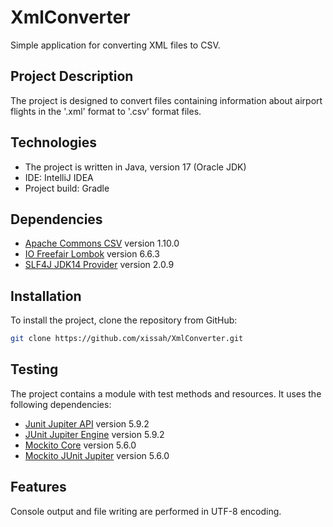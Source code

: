 # XmlConverter

Simple application for converting XML files to CSV.

## Project Description

The project is designed to convert files containing information about airport flights in the '.xml' format to '.csv' format files.

## Technologies

- The project is written in Java, version 17 (Oracle JDK)
- IDE: IntelliJ IDEA
- Project build: Gradle

## Dependencies

- [Apache Commons CSV](https://mvnrepository.com/artifact/org.apache.commons/commons-csv) version 1.10.0
- [IO Freefair Lombok](https://plugins.gradle.org/plugin/io.freefair.lombok) version 6.6.3
- [SLF4J JDK14 Provider](https://mvnrepository.com/artifact/org.slf4j/slf4j-jdk14/2.0.9) version 2.0.9

## Installation

To install the project, clone the repository from GitHub:

```bash
git clone https://github.com/xissah/XmlConverter.git
```

## Testing

The project contains a module with test methods and resources.
It uses the following dependencies:

- [Junit Jupiter API](https://mvnrepository.com/artifact/org.junit.jupiter/junit-jupiter-api) version 5.9.2
- [JUnit Jupiter Engine](https://mvnrepository.com/search?q=junit) version 5.9.2
- [Mockito Core](https://mvnrepository.com/artifact/org.mockito/mockito-core) version 5.6.0
- [Mockito JUnit Jupiter](https://mvnrepository.com/artifact/org.mockito/mockito-junit-jupiter) version 5.6.0

## Features

Console output and file writing are performed in UTF-8 encoding.

